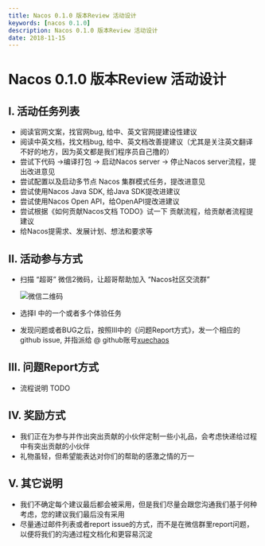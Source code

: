 ```yaml
---
title: Nacos 0.1.0 版本Review 活动设计
keywords: [nacos 0.1.0]
description: Nacos 0.1.0 版本Review 活动设计
date: 2018-11-15
---
```


# Nacos 0.1.0 版本Review 活动设计

## I. 活动任务列表

* 阅读官网文案，找官网bug, 给中、英文官网提建设性建议
* 阅读中英文档，找文档bug, 给中、英文档改善提建议（尤其是关注英文翻译不好的地方，因为英文都是我们程序员自己撸的）
* 尝试下代码 ->编译打包 -> 启动Nacos server -> 停止Nacos server流程，提出改进意见
* 尝试配置以及启动多节点 Nacos 集群模式任务，提改进意见
* 尝试使用Nacos Java SDK, 给Java SDK提改进建议
* 尝试使用Nacos Open API，给OpenAPI提改进建议
* 尝试根据《如何贡献Nacos文档 TODO》试一下 贡献流程，给贡献者流程提建议
* 给Nacos提需求、发展计划、想法和要求等

## II. 活动参与方式

* 扫描 “超哥” 微信2微码，让超哥帮助加入 “Nacos社区交流群”

	![微信二维码](https://cdn.yuque.com/lark/0/2018/png/11189/1532004866850-5e03b901-6d76-4380-b7bf-66e227808bdc.png) 

* 选择I 中的一个或者多个体验任务
* 发现问题或者BUG之后，按照III中的《问题Report方式》，发一个相应的 github issue, 并指派给 @ github账号[xuechaos](https://github.com/xuechaos)

## III. 问题Report方式

* 流程说明 TODO

## IV. 奖励方式 

* 我们正在为参与并作出突出贡献的小伙伴定制一些小礼品，会考虑快递给过程中有突出贡献的小伙伴
* 礼物虽轻，但希望能表达对你们的帮助的感激之情的万一

## V. 其它说明

* 我们不确定每个建议最后都会被采用，但是我们尽量会跟您沟通我们基于何种考虑，您的建议我们最后没有采用
* 尽量通过邮件列表或者report issue的方式，而不是在微信群里report问题，以便将我们的沟通过程文档化和更容易沉淀


